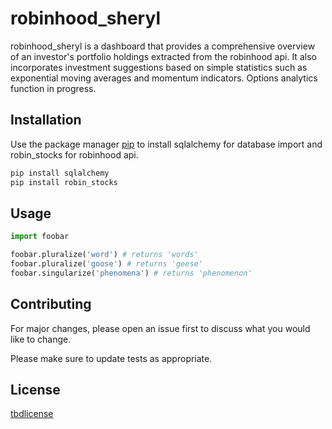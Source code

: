 # robinhood_sheryl

robinhood_sheryl is a dashboard that provides a comprehensive overview of an investor's portfolio holdings extracted from the robinhood api. It also incorporates investment suggestions based on simple statistics such as exponential moving averages and momentum indicators. Options analytics function in progress.

## Installation

Use the package manager [pip](https://pip.pypa.io/en/stable/) to install sqlalchemy for database import and robin_stocks for robinhood api.

```bash
pip install sqlalchemy
pip install robin_stocks
```

## Usage

```python
import foobar

foobar.pluralize('word') # returns 'words'
foobar.pluralize('goose') # returns 'geese'
foobar.singularize('phenomena') # returns 'phenomenon'
```

## Contributing
For major changes, please open an issue first to discuss what you would like to change.

Please make sure to update tests as appropriate.

## License
[tbdlicense](https://nolicenseyet.com/licenses/butiwantone/)
